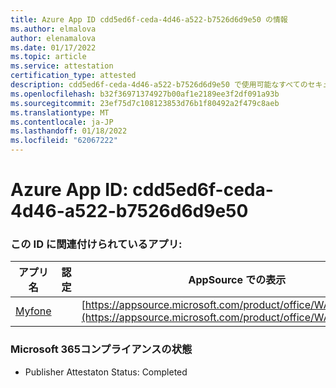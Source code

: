 ```yaml
---
title: Azure App ID cdd5ed6f-ceda-4d46-a522-b7526d6d9e50 の情報
ms.author: elmalova
author: elenamalova
ms.date: 01/17/2022
ms.topic: article
ms.service: attestation
certification_type: attested
description: cdd5ed6f-ceda-4d46-a522-b7526d6d9e50 で使用可能なすべてのセキュリティおよびコンプライアンス情報。
ms.openlocfilehash: b32f36971374927b00af1e2189ee3f2df091a93b
ms.sourcegitcommit: 23ef75d7c108123853d76b1f80492a2f479c8aeb
ms.translationtype: MT
ms.contentlocale: ja-JP
ms.lasthandoff: 01/18/2022
ms.locfileid: "62067222"
---
```

# <a name="azure-app-id-cdd5ed6f-ceda-4d46-a522-b7526d6d9e50"></a>Azure App ID: cdd5ed6f-ceda-4d46-a522-b7526d6d9e50


### <a name="apps-associated-with-this-id"></a>この ID に関連付けられているアプリ:
| **アプリ名** | **認定** | **AppSource での表示** |
|--------------|---------------|-----------------------|
| [Myfone](https://docs.microsoft.com/microsoft-365-app-certification/forward/WA200000716) |  | [https://appsource.microsoft.com/product/office/WA200000716](https://appsource.microsoft.com/product/office/WA200000716) |

### <a name="microsoft-365-app-compliance-status"></a>Microsoft 365コンプライアンスの状態
- Publisher Attestaton Status: Completed

